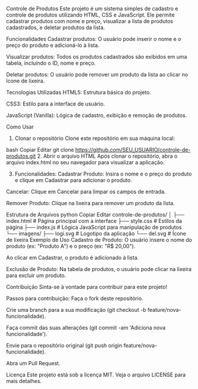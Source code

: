 Controle de Produtos
Este projeto é um sistema simples de cadastro e controle de produtos utilizando HTML, CSS e JavaScript. Ele permite cadastrar produtos com nome e preço, visualizar a lista de produtos cadastrados, e deletar produtos da lista.

Funcionalidades
Cadastrar produtos: O usuário pode inserir o nome e o preço do produto e adicioná-lo à lista.

Visualizar produtos: Todos os produtos cadastrados são exibidos em uma tabela, incluindo o ID, nome e preço.

Deletar produtos: O usuário pode remover um produto da lista ao clicar no ícone de lixeira.

Tecnologias Utilizadas
HTML5: Estrutura básica do projeto.

CSS3: Estilo para a interface de usuário.

JavaScript (Vanilla): Lógica de cadastro, exibição e remoção de produtos.

Como Usar
1. Clonar o repositório
Clone este repositório em sua máquina local:

bash
Copiar
Editar
git clone https://github.com/SEU_USUARIO/controle-de-produtos.git
2. Abrir o arquivo HTML
Após clonar o repositório, abra o arquivo index.html no seu navegador para visualizar a aplicação.

3. Funcionalidades:
Cadastrar Produto: Insira o nome e o preço do produto e clique em Cadastrar para adicionar o produto.

Cancelar: Clique em Cancelar para limpar os campos de entrada.

Remover Produto: Clique na lixeira para remover um produto da lista.

Estrutura de Arquivos
python
Copiar
Editar
controle-de-produtos/
│
├── index.html        # Página principal com a interface
├── style.css         # Estilos da página
├── index.js          # Lógica JavaScript para manipulação de produtos
└── imagens/
    ├── logi.svg      # Logotipo da aplicação
    └── del.svg       # Ícone de lixeira
Exemplo de Uso
Cadastro de Produto:
O usuário insere o nome do produto (ex: "Produto A") e o preço (ex: "R$ 20,00").

Ao clicar em Cadastrar, o produto é adicionado à lista.

Exclusão de Produto:
Na tabela de produtos, o usuário pode clicar na lixeira para excluir um produto.

Contribuição
Sinta-se à vontade para contribuir para este projeto!

Passos para contribuição:
Faça o fork deste repositório.

Crie uma branch para a sua modificação (git checkout -b feature/nova-funcionalidade).

Faça commit das suas alterações (git commit -am 'Adiciona nova funcionalidade').

Envie para o repositório original (git push origin feature/nova-funcionalidade).

Abra um Pull Request.

Licença
Este projeto está sob a licença MIT. Veja o arquivo LICENSE para mais detalhes.

